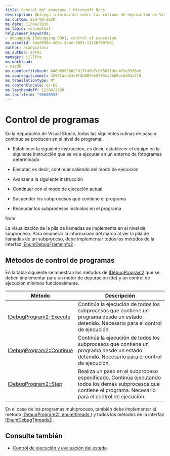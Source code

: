 ```yaml
---
title: Control del programa | Microsoft Docs
description: Obtenga información sobre las rutinas de depuración de Visual Studio que se producen en el nivel de programa, como la ejecución, la ejecución paso a paso, la continuación y la suspensión y reanudación de subprocesos.
ms.custom: SEO-VS-2020
ms.date: 11/04/2016
ms.topic: conceptual
helpviewer_keywords:
- debugging [Debugging SDK], control of execution
ms.assetid: 6be80904-e66c-4cae-8891-1113b799fb01
author: acangialosi
ms.author: anthc
manager: jillfra
ms.workload:
- vssdk
ms.openlocfilehash: 640b09620022d17fd6b7c8758f1dec4f9a3936eb
ms.sourcegitcommit: 42981ace63c0f2b087de5703ca76b8dcdd93a719
ms.translationtype: MT
ms.contentlocale: es-ES
ms.lasthandoff: 12/04/2020
ms.locfileid: "96606533"
---
```

# <a name="program-control"></a>Control de programas
En la depuración de Visual Studio, todas las siguientes rutinas de paso y continuo se producen en el nivel de programa:

- Establecer la siguiente instrucción, es decir, establecer el equipo en la siguiente instrucción que se va a ejecutar en un entorno de fotogramas determinado

- Ejecutar, es decir, continuar saliendo del modo de ejecución

- Avanzar a la siguiente instrucción

- Continuar con el modo de ejecución actual

- Suspender los subprocesos que contiene el programa

- Reanudar los subprocesos incluidos en el programa

> [!NOTE]
> La visualización de la pila de llamadas se implementa en el nivel de subproceso. Para enumerar la información del marco al ver la pila de llamadas de un subproceso, debe implementar todos los métodos de la interfaz [IEnumDebugFrameInfo2](../../extensibility/debugger/reference/ienumdebugframeinfo2.md) .

## <a name="methods-of-program-control"></a>Métodos de control de programas
 En la tabla siguiente se muestran los métodos de [IDebugProgram2](../../extensibility/debugger/reference/idebugprogram2.md) que se deben implementar para un motor de depuración (de) y un control de ejecución mínimos funcionalmente.

|Método|Descripción|
|------------|-----------------|
|[IDebugProgram2::Execute](../../extensibility/debugger/reference/idebugprogram2-execute.md)|Continúa la ejecución de todos los subprocesos que contiene un programa desde un estado detenido. Necesario para el control de ejecución.|
|[IDebugProgram2::Continue](../../extensibility/debugger/reference/idebugprogram2-continue.md)|Continúa la ejecución de todos los subprocesos que contiene un programa desde un estado detenido. Necesario para el control de ejecución.|
|[IDebugProgram2::Step](../../extensibility/debugger/reference/idebugprogram2-step.md)|Realiza un paso en el subproceso especificado. Continúa ejecutando todos los demás subprocesos que contiene el programa. Necesario para el control de ejecución.|

 En el caso de los programas multiproceso, también debe implementar el método [IDebugProgram2:: enumthreads (](../../extensibility/debugger/reference/idebugprogram2-enumthreads.md) y todos los métodos de la interfaz [IEnumDebugThreads2](../../extensibility/debugger/reference/ienumdebugthreads2.md) .

## <a name="see-also"></a>Consulte también
- [Control de ejecución y evaluación del estado](../../extensibility/debugger/execution-control-and-state-evaluation.md)
